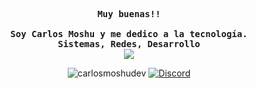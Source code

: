 <div align="justify">
  <p align="center">
    <samp>
      <b>
        Muy buenas!!
        <br>
        <br>
        Soy Carlos Moshu y me dedico a la tecnología.
        <br>
        Sistemas, Redes, Desarrollo
      </b>
      <br>
      <image
        src="https://readme-typing-svg.herokuapp.com?font=Iosevka&size=16&color=6791c9&center=true&width=410&height=45&lines=public+void+Hola+()+{}">
        <br>
    </samp>
  </p>
  <p align="center">
    <img src="https://komarev.com/ghpvc/?username=carlosmoshudev&label=Profile+Views&color=blueviolet" alt="carlosmoshudev" />
        <a href="https://discord.gg/xjgdPqHtRp">
      <img src="https://shields.io/discord/761964233055273000?label=Discord&logo=Discord&colorB=7289DA&style=flat"
        alt="Discord" />
    </a>
  </p>

</div>
